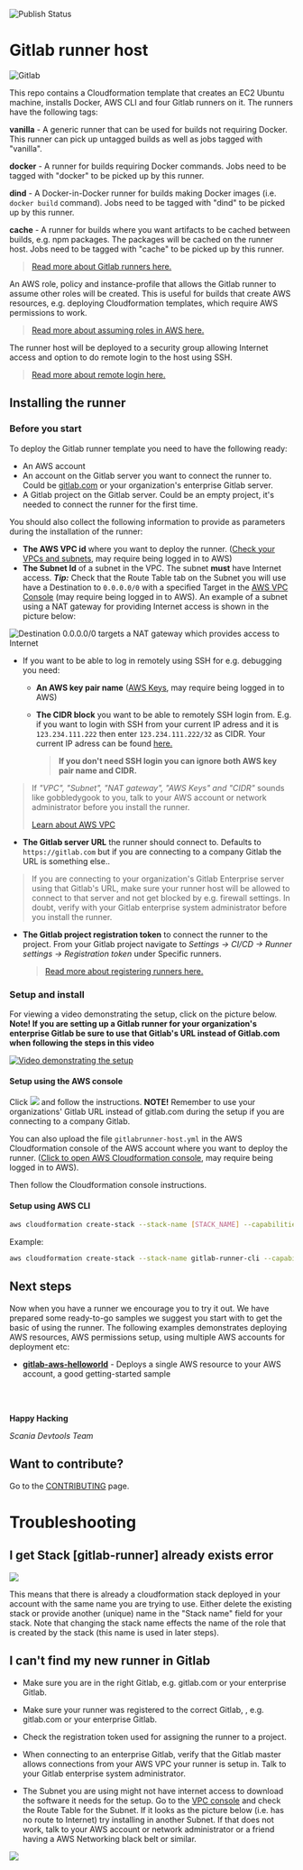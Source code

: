 ![Publish Status](https://codebuild.eu-west-1.amazonaws.com/badges?uuid=eyJlbmNyeXB0ZWREYXRhIjoid1hwTjBKdHB3Q3dBK1JtK3FKeDE4aTBwY01NZ09SclZHYlh1cFZhWmdUbXBqb0Z4bzlXalBxeTZUVUlUSjlJT3BEcHFtT0loK1AwOWpqQzZvMzhLcjlVPSIsIml2UGFyYW1ldGVyU3BlYyI6IkxDY0NDcHdwR0ZqSUc0ZFoiLCJtYXRlcmlhbFNldFNlcmlhbCI6MX0%3D&branch=master)

# Gitlab runner host


![Gitlab](images/architecture.png)

This repo contains a Cloudformation template that creates an EC2 Ubuntu machine, installs Docker, AWS CLI and four Gitlab runners on it. The runners have the following tags:

**vanilla** - A generic runner that can be used for builds not requiring Docker. This runner can pick up untagged builds as well as jobs tagged with "vanilla".

**docker** - A runner for builds requiring Docker commands. Jobs need to be tagged with "docker" to be picked up by this runner.

**dind** - A Docker-in-Docker runner for builds making Docker images (i.e. `docker build` command). Jobs need to be tagged with "dind" to be picked up by this runner.

**cache** - A runner for builds where you want artifacts to be cached between builds, e.g. npm packages. The packages will be cached on the runner host.  Jobs need to be tagged with "cache" to be picked up by this runner.

> <a href="https://docs.gitlab.com/ee/ci/runners" target="_blank">Read more about Gitlab runners here.</a>

An AWS role, policy and instance-profile that allows the Gitlab runner to assume other roles will be created. This is useful for builds that create AWS resources, e.g. deploying Cloudformation templates, which require AWS permissions to work. 
> <a href="https://docs.aws.amazon.com/STS/latest/APIReference/API_AssumeRole.html" target="_blank">Read more about assuming roles in AWS here.</a>

The runner host will be deployed to a security group allowing Internet access and option to do remote login to the host using SSH. 
> <a href="https://docs.aws.amazon.com/AWSEC2/latest/UserGuide/authorizing-access-to-an-instance.html" target="_blank">Read more about remote login here.</a>

## Installing the runner

### Before you start

To deploy the Gitlab runner template you need to have the following ready:

- An AWS account
- An  account on the Gitlab server you want to connect the runner to. Could be [gitlab.com](https://gitlab.com/) or your organization's enterprise Gitlab server.
- A Gitlab project on the Gitlab server. Could be an empty project, it's needed to connect the runner for the first time. 


You should also collect the following information to provide as parameters during the installation of the runner:

- __The AWS VPC id__ where you want to deploy the runner. (<a href="https://console.aws.amazon.com/vpc" target="_blank">Check your VPCs and subnets</a>, may require being logged in to AWS)
- __The Subnet Id__ of a subnet in the VPC. The subnet __must__ have Internet access. __*Tip:*__ Check that the Route Table tab on the Subnet you will use have a Destination to `0.0.0.0/0` with a specified Target in the <a href="https://console.aws.amazon.com/vpc?#subnets:" target="_blank">AWS VPC Console</a> (may require being logged in to AWS). An example of a subnet using a NAT gateway for providing Internet access is shown in the picture below:

![Destination 0.0.0.0/0 targets a NAT gateway which provides access to Internet](images/private-subnet-ok.png)

- If you want to be able to log in remotely using SSH for e.g. debugging you need:
  - __An AWS key pair name__ (<a href="https://console.aws.amazon.com/ec2/v2/home#KeyPairs:sort=keyName" target="_blank">AWS Keys</a>, may require being logged in to AWS)

  - __The CIDR block__ you want to be able to remotely SSH login from. E.g. if you want to login with SSH from your current IP adress and it is `123.234.111.222` then enter `123.234.111.222/32` as CIDR.
    Your current IP adress can be found <a href="http://checkip.amazonaws.com/" target="_blank">here.</a>

    > **If you don't need SSH login you can ignore both AWS key pair name and CIDR.**
    
> If *"VPC", "Subnet", "NAT gateway", "AWS Keys" and "CIDR"* sounds like gobbledygook to you, talk to your AWS account or network administrator before you install the runner.
>
>[Learn about AWS VPC](https://docs.aws.amazon.com/AmazonVPC/latest/UserGuide/VPC_Introduction.html)

- __The Gitlab server URL__ the runner should connect to. Defaults to `https://gitlab.com` but if you are connecting to a company Gitlab the URL is something else.. 
> If you are connecting to your organization's Gitlab Enterprise server using that Gitlab's URL, make sure your runner host will be allowed to connect to that server and not get blocked by e.g. firewall settings. In doubt, verify with your Gitlab enterprise system administrator before you install the runner.
- __The Gitlab project registration token__ to connect the runner to the project.
  From your Gitlab project navigate to *Settings -> CI/CD -> Runner settings -> Registration token* under Specific runners.
  > <a href="https://docs.gitlab.com/ee/ci/runners/#registering-a-specific-runner-with-a-project-registration-token" target="_blank">Read more about registering runners here.</a> 


### Setup and install
For viewing a video demonstrating the setup, click on the picture below. __Note! If you are setting up a Gitlab runner for your organization's enterprise Gitlab be sure to use that Gitlab's URL instead of Gitlab.com when following the steps in this video__

[![Video demonstrating the setup](images/setup-video-thumbnail.png)](https://dreambroker.com/channel/idl7qm47/53534bms)

#### Setup using the AWS console

Click   <a href="https://console.aws.amazon.com/cloudformation/home#/stacks/new?stackName=gitlab-runner&amp;templateURL=https://s3-eu-west-1.amazonaws.com/scaniadevtools-aws-templates/gitlabrunner-host.yml" target="_blank"><img src="https://cdn.rawgit.com/buildkite/cloudformation-launch-stack-button-svg/master/launch-stack.svg"></a> and follow the instructions. __NOTE!__ Remember to use your organizations' Gitlab URL instead of gitlab.com during the setup if you are connecting to a company Gitlab.


You can also upload the file `gitlabrunner-host.yml` in the AWS Cloudformation console of the AWS account where you want to deploy the runner. (<a href="https://eu-west-1.console.aws.amazon.com/cloudformation/home#/stacks/new" target="_blank">Click to open AWS Cloudformation console</a>, may require being logged in to AWS).

Then follow the Cloudformation console instructions.

#### Setup using AWS CLI
```sh
aws cloudformation create-stack --stack-name [STACK_NAME] --capabilities CAPABILITY_NAMED_IAM --parameters ParameterKey=GitLabRegistrationToken,ParameterValue=[GITLAB_TOKEN] ParameterKey=PrivateSubnetId,ParameterValue=[SUBNET_ID] ParameterKey=RunnerName,ParameterValue=[RUNNER_NAME] ParameterKey=SshCidr,ParameterValue=[SSHCIDR] ParameterKey=SshKeyName,ParameterValue=[SSH_KEYNAME] ParameterKey=VpcId,ParameterValue=[VPC_ID] --template-body file://gitlabrunner-host.yml --region [REGION]] [--profile PROFILE_NAME]
```

Example:

```sh
aws cloudformation create-stack --stack-name gitlab-runner-cli --capabilities CAPABILITY_NAMED_IAM --parameters ParameterKey=GitLabRegistrationToken,ParameterValue=abcdefg1234567 ParameterKey=PrivateSubnetId,ParameterValue=subnet-abcd1234 ParameterKey=RunnerName,ParameterValue=gitlab-runner-cli ParameterKey=SshCidr,ParameterValue=127.0.0.1/32 ParameterKey=SshKeyName,ParameterValue=mykeyname ParameterKey=VpcId,ParameterValue=vpc-efgh5678 --template-body file://gitlabrunner-host.yml --region eu-west-1 --profile default
```

## Next steps
Now when you have a runner we encourage you to try it out. We have prepared some ready-to-go samples we suggest you start with to get the basic of using the runner. The following examples demonstrates deploying AWS resources, AWS permissions setup, using multiple AWS accounts for deployment etc:

* __[gitlab-aws-helloworld](https://github.com/scaniadevtools/gitlab-aws-helloworld)__ - Deploys a single AWS resource to your AWS account, a good getting-started sample

 <br>
 <br>
  
__Happy Hacking__

*Scania Devtools Team*

## Want to contribute?
Go to the <a href="CONTRIBUTING.md">CONTRIBUTING</a> page.


# Troubleshooting
## I get Stack [gitlab-runner] already exists error
![](images/gitlab-runner-exists.png)

This means that there is already a cloudformation stack deployed in your account with the same name you are trying to use. Either delete the existing stack or provide another (unique) name in the "Stack name" field for your stack. Note that changing the stack name effects the name of the role that is created by the stack (this name is used in later steps).

## I can't find my new runner in Gitlab

* Make sure you are in the right Gitlab, e.g. gitlab.com or your enterprise Gitlab.

* Make sure your runner was registered to the correct Gitlab, , e.g. gitlab.com or your enterprise Gitlab.

* Check the registration token used for assigning the runner to a project.

* When connecting to an enterprise Gitlab, verify that the Gitlab master allows connections from your AWS VPC your runner is setup in. Talk to your Gitlab enterprise system administrator.

* The Subnet you are using might not have internet access to download the software it needs for the setup. Go to the [VPC console](https://console.aws.amazon.com/vpc?#subnets) and check the Route Table for the Subnet. If it looks as the picture below (i.e. has no route to Internet) try installing in another Subnet. If that does not work, talk to your AWS account or network administrator or a friend having a AWS Networking black belt or similar.

![](images/privatesubnet-no-internet.png)
